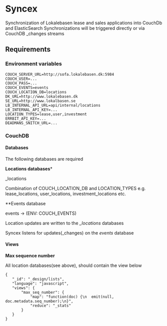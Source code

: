# Syncex

Synchronization of Lokalebasen lease and sales applications into CouchDb and ElasticSearch
Synchronizations will be triggered directly or via CouchDB _changes streams

## Requirements

### Environment variables

```
COUCH_SERVER_URL=http://sofa.lokalebasen.dk:5984
COUCH_USER=...
COUCH_PASS=...
COUCH_EVENTS=events
COUCH_LOCATION_DB=locations
DK_URL=http://www.lokalebasen.dk
SE_URL=http://www.lokalbasen.se
LB_INTERNAL_API_URL=api/internal/locations
LB_INTERNAL_API_KEY=...
LOCATION_TYPES=lease,user,investment
ERRBIT_API_KEY=...
DEADMANS_SNITCH_URL=...

```

### CouchDB

#### Databases

The following databases are required

**Locations databases***

<TYPE>_locations

Combination of COUCH_LOCATION_DB and LOCATION_TYPES
e.g. lease_locations, user_locations, investment_locations etc.

**Events database

events -> (ENV: COUCH_EVENTS)

Location updates are written to the *<TYPE>_locations* databases

Syncex listens for updates(_changes) on the *events* database

#### Views



**Max sequence number**

All location databases(see above), should contain the view below

```
{
   "_id": "_design/lists",
   "language": "javascript",
   "views": {
       "max_seq_number": {
           "map": "function(doc) {\n  emit(null, doc.metadata.seq_number);\n}",
           "reduce": "_stats"
       }
   }
}
```
